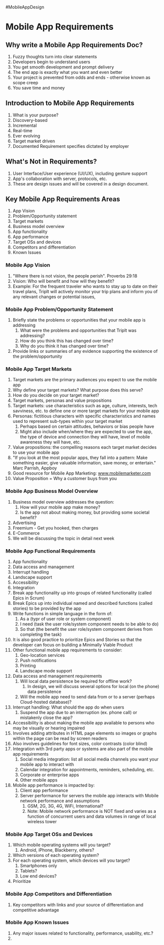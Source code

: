 #MobileAppDesign
# Mobile App Requirements
## Why write a Mobile App Requirements Doc?
1. Fuzzy thoughts turn into clear statements
2. Developers begin to understand users
3. You get smooth development and prompt delivery
4. The end app is exactly what you want and even better
5. Your project is prevented from odds and ends - otherwise known as scope creep
6. You save time and money
## Introduction to Mobile App Requirements
1. What is your purpose?
2. Discovery-based
3. Incremental
4. Real-time
5. Ever evolving
6. Target market driven
7. Documented Requirement specifies dictated by employer
## What's Not in Requirements?
1. User Interface/User experience (UI/UX), including gesture support
2. App's collaboration with server, protocols, etc.
3. These are design issues and will be covered in a design document.
##  Key Mobile App Requirements Areas
1. App Vision
2. Problem/Opportunity statement
3. Target markets
4. Business model overview
5. App functionality 
6. App performance
7. Target OSs and devices
8. Competitors and differentiation
9. Known Issues
### Mobile App Vision
1. "Where there is not vision, the people perish". Proverbs 29:18
2. Vision: Who will benefit and how will they benefit?
3. Example: For the frequent traveler who wants to stay up to date on their travel plans, TripIt will actively monitor your trip plans and inform you of any relevant changes or potential issues,
### Mobile App Problem/Opportunity Statement
1. Briefly state the problems or opportunities that your mobile app is addressing
	1. What were the problems and opportunities that TripIt was addressing?
	2. How do you think this has changed over time?
	3. Why do you think it has changed over time?
2. Provide links or summaries of any evidence supporting the existence of the problem/opportunity
### Mobile App Target Markets
1. Target markets are the primary audiences you expect to use the mobile app
2. Why define your target markets? What purpose does this serve?
3. How do you decide on your target market?
4. Target markets, personas and value propositions
5. Target markets: use characteristics such as age, culture, interests, tech savviness, etc. to define one or more target markets for your mobile app
6. Personas: fictitious characters with specific characteristics and names used to represent sub-types within your target market 
	1. Perhaps based on certain attitudes, behaviors or bias people have
	2. Might also include when/where they are expected to use the app, the type of device and connection they will have, level of mobile awareness they will have, etc.
7. Value propositions: the compelling reasons each target market decides to use your mobile app
8. "If you look at the most popular apps, they fall into a pattern: Make something easier, give valuable information, save money, or entertain." Marc Parrish, Appboy
9. Good resource for Mobile App Marketing: www.mobilemarketer.com
10. Value Proposition = Why a customer buys from you
### Mobile App Business Model Overview
1. Business model overview addresses the question:
	1. How will your mobile app make money?
	2. Is the app not about making money, but providing some societal benefit?
2. Advertising
3. Freemium - Get you hooked, then charges
4. E-Commerce
5. We will be discussing the topic in detail next week
### Mobile App Functional Requirements
1. App functionality
2. Data access and management
3. Interrupt handling
4. Landscape support
5. Accessibility
6. Integration
7. Break app functionality up into groups of related functionality (called Epics in Scrum)
8. Break Epics up into individual named and described functions (called stories) to be provided by the app
9. Write functions in simple language in the form of:
	1. As a (typr of user role or system component)
	2. I need (task the user role/system component needs to be able to do)
	3. So that (the benefit the user role/system component derives from completing the task)
10. It is also good practice to prioritize Epics and Stories so that the developer can focus on building a Minimally Viable Product
11. Other functional mobile app requirements to consider:
	1. Geo-location services
	2. Push notifications
	3. Printing
	4. Landscape mode support
12. Data access and management requirements
	1. Will local data persistence be required for offline work?
		1. In design, we will discuss several options for local (on the phone) data persistence
	2. Will the mobile app need to send data from or to a server (perhaps Cloud-hosted database)?
13. Interrupt handling: What should the app do when users
	1. Suspend the app due to an interruption (ex. phone call) or mistakenly close the app?
14. Accessibility is about making the mobile app available to persons who may be visually or hearing impaired
15. Involves adding attributes in HTML page elements so images or graphs within the page can be read by screen readers
16. Also involves guidelines for font sizes, color contrasts (color blind)
17. Integration with 3rd party apps or systems are also part of the mobile app requirements
	1. Social media integration: list all social media channels you want your mobile app to interact with
	2. Calendar integration for appointments, reminders, scheduling, etc.
	3. Corporate or enterprise apps
	4. Other mobile apps
18. Mobile app performance is impacted by:
	1. Client app performance
	2. Server performance for servers the mobile app interacts with Mobile network performance and assumptions
		1. GSM, 2G, 3G, 4G, WiFi, International?
		2. Note: Mobile network performance is NOT fixed and varies as a function of concurrent users and data volumes in range of local wireless tower
### Mobile App Target OSs and Devices
1. Which mobile operating systems will you target?
	1. Android, iPhone, Blackberry, others?
2. Which versions of each operating system?
3. For each operating system, which devices will you target?
	1. Smartphones only
	2. Tablets?
	3. Low end devices?
4. Prioritize
### Mobile App Competitors and Differentiation
1. Key competitors with links and your source of differentiation and competitive advantage
### Mobile App Known Issues
1. Any major issues related to functionality, performance, usability, etc.?
2. 